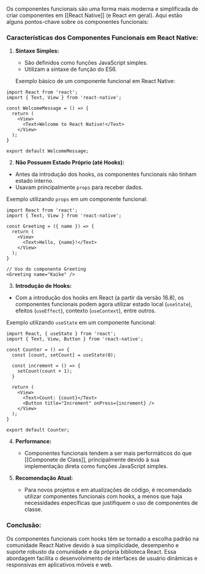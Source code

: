 
Os componentes funcionais são uma forma mais moderna e simplificada de criar componentes em [[React  Native]] (e React em geral). Aqui estão alguns pontos-chave sobre os componentes funcionais:

### Características dos Componentes Funcionais em React Native:

1. **Sintaxe Simples:**
    
    - São definidos como funções JavaScript simples.
    - Utilizam a sintaxe de função do ES6.
    
    Exemplo básico de um componente funcional em React Native:

```
import React from 'react';
import { Text, View } from 'react-native';

const WelcomeMessage = () => {
  return (
    <View>
      <Text>Welcome to React Native!</Text>
    </View>
  );
}

export default WelcomeMessage;
```

2. **Não Possuem Estado Próprio (até Hooks):**

- Antes da introdução dos hooks, os componentes funcionais não tinham estado interno.
- Usavam principalmente `props` para receber dados.

Exemplo utilizando `props` em um componente funcional:

```
import React from 'react';
import { Text, View } from 'react-native';

const Greeting = ({ name }) => {
  return (
    <View>
      <Text>Hello, {name}!</Text>
    </View>
  );
}

// Uso do componente Greeting
<Greeting name="Kaike" />
```

3. **Introdução de Hooks:**

- Com a introdução dos hooks em React (a partir da versão 16.8), os componentes funcionais podem agora utilizar estado local (`useState`), efeitos (`useEffect`), contexto (`useContext`), entre outros.

Exemplo utilizando `useState` em um componente funcional:

```
import React, { useState } from 'react';
import { Text, View, Button } from 'react-native';

const Counter = () => {
  const [count, setCount] = useState(0);

  const increment = () => {
    setCount(count + 1);
  }

  return (
    <View>
      <Text>Count: {count}</Text>
      <Button title="Increment" onPress={increment} />
    </View>
  );
}

export default Counter;
```

4. **Performance:**
    
    - Componentes funcionais tendem a ser mais performáticos do que [[Componete de Class]], principalmente devido à sua implementação direta como funções JavaScript simples.
5. **Recomendação Atual:**
    
    - Para novos projetos e em atualizações de código, é recomendado utilizar componentes funcionais com hooks, a menos que haja necessidades específicas que justifiquem o uso de componentes de classe.

### Conclusão:

Os componentes funcionais com hooks têm se tornado a escolha padrão na comunidade React Native devido à sua simplicidade, desempenho e suporte robusto da comunidade e da própria biblioteca React. Essa abordagem facilita o desenvolvimento de interfaces de usuário dinâmicas e responsivas em aplicativos móveis e web.